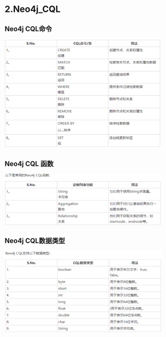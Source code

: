 # 2.Neo4j_CQL

## Neo4j CQL命令
![](images_attachments/20210204115054385_10512.png)

## Neo4j CQL 函数
![](images_attachments/20210204115113632_29455.png)

## Neo4j CQL数据类型
![](images_attachments/20210204115139584_2007.png)


